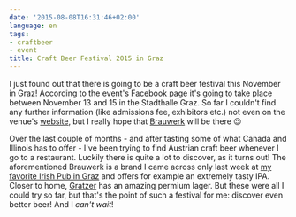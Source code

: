```yaml
---
date: '2015-08-08T16:31:46+02:00'
language: en
tags:
- craftbeer
- event
title: Craft Beer Festival 2015 in Graz
---
```



I just found out that there is going to be a craft beer festival this November
in Graz! According to the event's
[Facebook page](https://www.facebook.com/events/1021709511195593/) it's going to
take place between November 13 and 15 in the Stadthalle Graz. So far I couldn't
find any further information (like admissions fee, exhibitors etc.) not even on
the venue's [website](http://www.mcg.at/messegraz.at/de/index.php), but I really
hope that [Brauwerk](http://www.brauwerk.wien/) will be there 😉

Over the last couple of months - and after tasting some of what Canada and
Illinois has to offer - I've been trying to find Austrian craft beer whenever I
go to a restaurant. Luckily there is quite a lot to discover, as it turns out!
The aforementioned Brauwerk is a brand I came across only last week at
[my favorite Irish Pub in Graz](http://www.flannobrien.at/) and offers for
example an extremely tasty IPA. Closer to home,
[Gratzer](http://www.brauereigratzer.at/) has an amazing permium lager. But
these were all I could try so far, but that's the point of such a festival for
me: discover even better beer! And I *can't wait*!
